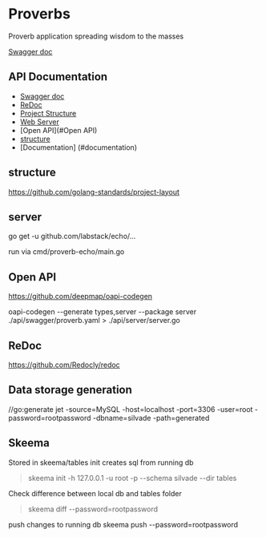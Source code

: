 # Proverbs 
Proverb application spreading wisdom to the masses


[Swagger doc](http://localhost:8081)

## API Documentation
- [Swagger doc](http://localhost:8081/swaggerui/index.html)
- [ReDoc](http://localhost:8081/redoc/index.html)
- [Project Structure](#structure)
- [Web Server](#server)
- [Open API](#Open API)
- [structure](https://github.com/golang-standards/project-layout)
- [Documentation] (#documentation)

## structure
https://github.com/golang-standards/project-layout

## server
go get -u github.com/labstack/echo/...

run via cmd/proverb-echo/main.go

##  Open API
https://github.com/deepmap/oapi-codegen

oapi-codegen --generate types,server --package server ./api/swagger/proverb.yaml > ./api/server/server.go

## ReDoc
https://github.com/Redocly/redoc

## Data storage generation
//go:generate jet -source=MySQL -host=localhost -port=3306 -user=root -password=rootpassword -dbname=silvade -path=generated

## Skeema
Stored in skeema/tables
init creates sql from running db
> skeema init -h 127.0.0.1 -u root -p --schema silvade --dir tables

Check difference between local db and tables folder
> skeema diff --password=rootpassword

push changes to running db
skeema push --password=rootpassword